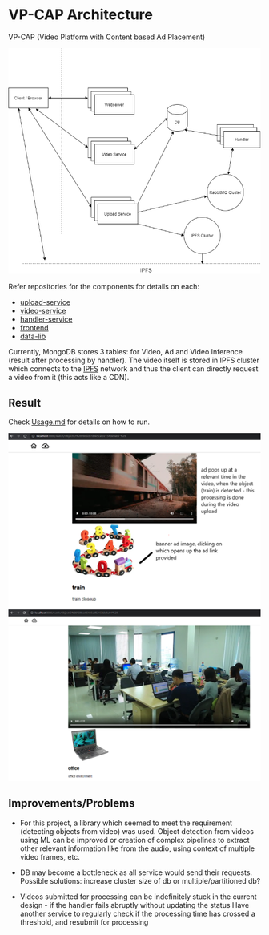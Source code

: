 # VP-CAP Architecture

VP-CAP (Video Platform with Content based Ad Placement)

<img src="diagram/vp-cap.png" width=600>

Refer repositories for the components for details on each:
- [upload-service](https://github.com/vp-cap/upload-service)
- [video-service](https://github.com/vp-cap/video-service)
- [handler-service](https://github.com/vp-cap/handler-service)
- [frontend](https://github.com/vp-cap/frontend)
- [data-lib](https://github.com/vp-cap/data-lib)

Currently, MongoDB stores 3 tables: for Video, Ad and Video Inference (result after processing by handler). The video itself is stored in IPFS cluster which connects to the [IPFS](https://ipfs.io/) network and thus the client can directly request a video from it (this acts like a CDN).

## Result

Check [Usage.md](USAGE.md) for details on how to run.

<img src="diagram/results/train-example.png" width=600>
<img src="diagram/results/office-example.png" width=600>


## Improvements/Problems

- For this project, a library which seemed to meet the requirement (detecting objects from video) was used. 
    Object detection from videos using ML can be improved or creation of complex pipelines to extract other relevant information like from the audio, using context of multiple video frames, etc. 

- DB may become a bottleneck as all service would send their requests.
    Possible solutions: increase cluster size of db or multiple/partitioned db?

- Videos submitted for processing can be indefinitely stuck in the current design - if the handler fails abruptly without updating the status
    Have another service to regularly check if the processing time has crossed a threshold, and resubmit for processing


